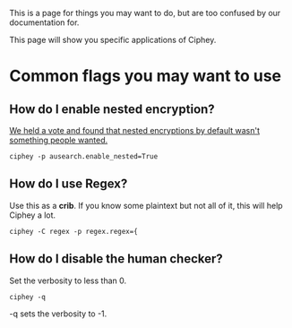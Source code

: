 This is a page for things you may want to do, but are too confused by our documentation for.

This page will show you specific applications of Ciphey.


# Common flags you may want to use
## How do I enable nested encryption?
[We held a vote and found that nested encryptions by default wasn't something people wanted.](https://github.com/Ciphey/Ciphey/issues/327)
```
ciphey -p ausearch.enable_nested=True
```
## How do I use Regex?
Use this as a **crib**. If you know some plaintext but not all of it, this will help Ciphey a lot.
```
ciphey -C regex -p regex.regex={
```

## How do I disable the human checker?
Set the verbosity to less than 0.

```
ciphey -q
```

-q sets the verbosity to -1.

